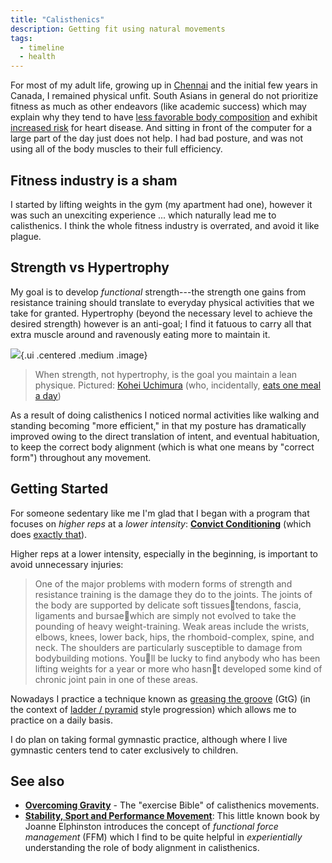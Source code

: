 ```yaml
---
title: "Calisthenics"
description: Getting fit using natural movements
tags:
  - timeline
  - health
---
```


For most of my adult life, growing up in
[Chennai](https://en.wikipedia.org/wiki/Chennai) and the initial few years in
Canada, I remained physical unfit. South Asians in general do not prioritize
fitness as much as other endeavors \(like academic success\) which may explain
why they tend to have [less favorable body
composition](https://www.ncbi.nlm.nih.gov/pmc/articles/PMC4821815/) and exhibit
[increased risk](https://www.masalastudy.org) for heart disease. And sitting in
front of the computer for a large part of the day just does not help. I had bad
posture, and was not using all of the body muscles to their full efficiency.

## Fitness industry is a sham

I started by lifting weights in the gym \(my apartment had one\), however it was
such an unexciting experience ... which naturally lead me to calisthenics. I
think the whole fitness industry is overrated, and avoid it like plague.

## Strength vs Hypertrophy

My goal is to develop _functional_ strength---the strength one gains from
resistance training should translate to everyday physical activities that we
take for granted. Hypertrophy \(beyond the necessary level to achieve the
desired strength\) however is an anti-goal; I find it fatuous to carry all that
extra muscle around and ravenously eating more to maintain it.

![](https://pbs.twimg.com/media/DGW0-_bV0AA0eRS?format=jpg&name=small){.ui  .centered .medium .image}
> When strength, not hypertrophy, is the goal you maintain a lean physique.
Pictured: [Kohei
Uchimura](https://twitter.com/kohei198913/status/893319108502016000) (who,
incidentally, [eats one meal a day](https://www.youtube.com/watch?v=JKXOBxcNF3E))

As a result of doing calisthenics I noticed normal activities like walking and
standing becoming "more efficient," in that my posture has dramatically improved
owing to the direct translation of intent, and eventual habituation, to keep the
correct body alignment \(which is what one means by "correct form"\) throughout
any movement.

## Getting Started

For someone sedentary like me I'm glad that I began with a program that focuses
on _higher reps_ at a _lower intensity_: [**Convict
Conditioning**](https://www.amazon.com/gp/customer-reviews/R2G0WUH73YBFYE)
\(which does [exactly
that](https://old.reddit.com/r/bodyweightfitness/comments/atv610/im_surprised_this_is_not_featured_in_the_rr/#form-t1_eh405onmus)\).

Higher reps at a lower intensity, especially in the beginning, is important to
avoid unnecessary injuries:

> One of the major problems with modern forms of strength and resistance training is the damage they do to the joints. The joints of the body are supported by delicate soft tissuestendons, fascia, ligaments and bursaewhich are simply not evolved to take the pounding of heavy weight-training. Weak areas include the wrists, elbows, knees, lower back, hips, the rhomboid-complex, spine, and neck. The shoulders are particularly susceptible to damage from bodybuilding motions. Youll be lucky to find anybody who has been lifting weights for a year or more who hasnt developed some kind of chronic joint pain in one of these areas.

Nowadays I practice a technique known as [greasing the
groove](https://sealgrinderpt.com/blog/navy-seal-workout/pavels-grease-the-groove-gtg.html/) \(GtG\) (in the context of [ladder / pyramid](https://transformetrics.com/content/ladders-pyramids-or-gtg-which-best) style progression) which allows me to practice on a daily basis.

I do plan on taking formal gymnastic practice, although where I live gymnastic
centers tend to cater exclusively to children.

## See also

* [**Overcoming Gravity**](http://stevenlow.org/overcoming-gravity/) - The
  "exercise Bible" of calisthenics movements.
* [**Stability, Sport and Performance
  Movement**](http://www.jemsmovement.com/product/stability-sport-performance-movement-practical-biomechanics-systematic-training-movement-efficacy-injury-prevention/):
  This little known book by Joanne Elphinston introduces the concept of
  _functional force management_ \(FFM\) which I find to be quite helpful in
  _experientially_ understanding the role of body alignment in calisthenics.



